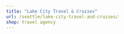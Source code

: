 ```yaml
---
title: "Lake City Travel & Cruises"
url: /seattle/lake-city-travel-and-cruises/
shop: travel agency
---
```

